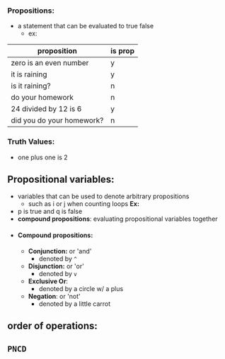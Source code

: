 ### Propositions:
- a statement that can be evaluated to true false
	- ex:

| proposition | is prop |
| - | - |
| zero is an even number | y |
| it is raining | y |
| is it raining? | n |
| do your homework | n |
|24 divided by 12 is 6 | y |
| did you do your homework? | n |
### Truth Values:
- one plus one is 2
## Propositional variables:
- variables that can be used to denote arbitrary propositions
	- such as i or j when counting loops
	**Ex:**	
 - p is true and q is false
- **compound propositions**: evaluating propositional variables together
- #### Compound propositions:
	- **Conjunction:** or 'and'
		- denoted by `^`
	- **Disjunction:** or 'or'
		- denoted by `v`
	- **Exclusive Or**:
		- denoted by a circle w/ a plus
	- **Negation**: or 'not'
		- denoted by a little carrot

## order of operations:
## `PNCD`
